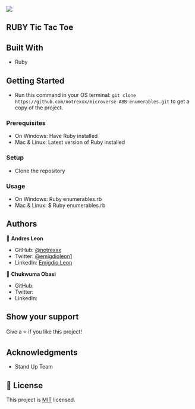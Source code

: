 ![](https://img.shields.io/badge/Microverse-blueviolet)


## RUBY Tic Tac Toe



## Built With

- Ruby

## Getting Started

- Run this command in your OS terminal: `git clone https://github.com/notrexxx/microverse-ABB-enumerables.git` to get a copy of the project.


### Prerequisites

* On Windows:
Have Ruby installed
* Mac & Linux:
Latest version of Ruby installed

### Setup

* Clone the repository

### Usage

* On Windows:
Ruby enumerables.rb
* Mac & Linux:
$ Ruby enumerables.rb

## Authors

👤 **Andres Leon**

- GitHub: [@notrexxx](https://github.com/notrexxx)
- Twitter: [@emigdioleon1](https://twitter.com/emigdioleon1)
- LinkedIn: [Emigdio Leon](https://linkedin.com/emigdio-leon-689109195)

👤 **Chukwuma Obasi**
- GitHub: []()
- Twitter: []()
- LinkedIn: []()

## Show your support

Give a ⭐️ if you like this project!

## Acknowledgments

- Stand Up Team

## 📝 License

This project is [MIT](./LICENSE) licensed.
